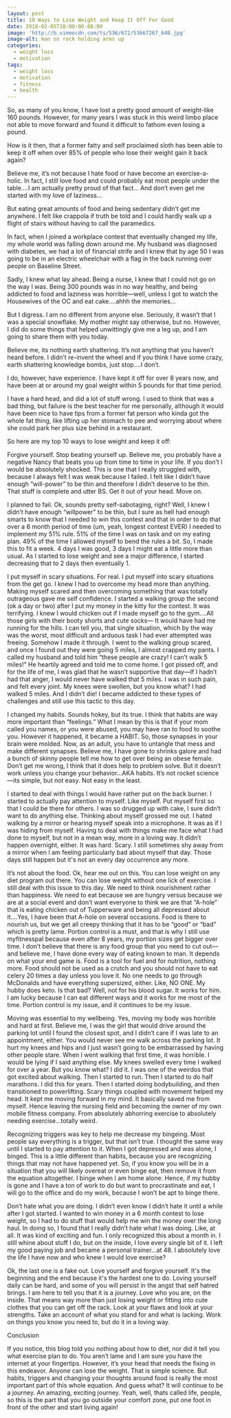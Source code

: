 ```yaml
---
layout: post
title: 10 Ways to Lose Weight and Keep It Off For Good
date: 2018-02-05T18:00:00-08:00
image: 'http://b.vimeocdn.com/ts/536/672/53667267_640.jpg'
image-alt: man on rock holding arms up
categories:
  - weight loss
  - motivation
tags:
  - weight loss
  - motivation
  - fitness
  - health
---
```

So, as many of you know, I have lost a pretty good amount of weight-like 160 pounds.  However, for many years I was stuck in this weird limbo place not able to move forward and found it difficult to fathom even losing a pound.



How is it then, that a former fatty and self proclaimed sloth has been able to keep it off when over 85% of people who lose their weight gain it back again?



Believe me, it’s not because I hate food or have become an exercise-a-holic.  In fact, I still love food and could probably eat most people under the table….I am actually pretty proud of that fact… And don’t even get me started with my love of laziness…



But eating great amounts of food and being sedentary didn’t get me anywhere.  I felt like crappola if truth be told and I could hardly walk up a flight of stairs without having to call the paramedics.



In fact, when I joined a workplace contest that eventually changed my life, my whole world was falling down around me.  My husband was diagnosed with diabetes, we had a lot of financial strife and I knew that by age 50 I was going to be in an electric wheelchair with a flag in the back running over people on Baseline Street.  



Sadly, I knew what lay ahead.  Being a nurse, I knew that I could not go on the way I was.  Being 300 pounds was in no way healthy, and being addicted to food and laziness was horrible—well, unless I got to watch the Housewives of the OC and eat cake….ahhh the memories…



But I digress.  I am no different from anyone else.  Seriously, it wasn’t that I was a special snowflake.  My mother might say otherwise, but no.  However, I did do some things that helped unwittingly give me a leg up, and I am going to share them with you today.  



Believe me, its nothing earth shattering.  It’s not anything that you haven’t heard before.  I didn’t re-invent the wheel and if you think I have some crazy, earth shattering knowledge bombs, just stop….I don’t. 



 I do, however, have experience.  I have kept it off for over 8 years now, and have been at or around my goal weight within 5 pounds for that time period.  



I have a hard head, and did a lot of stuff wrong.  I used to think that was a bad thing, but failure is the best teacher for me personally, although it would have been nice to have tips from a former fat person who kinda got the whole fat thing, like lifting up her stomach to pee and worrying about where she could park her plus size behind in a restaurant. 



So here are my top 10 ways to lose weight and keep it off:



 Forgive yourself.  Stop beating yourself up.  Believe me, you probably have a negative Nancy that beats you up from time to time in your life.  If you don’t I would be absolutely shocked.  This is one that I really struggled with, because I always felt I was weak because I failed.  I felt like I didn’t have enough “will-power” to be thin and therefore I didn’t deserve to be thin.  That stuff is complete and utter BS.  Get it out of your head.  Move on.

I planned to fail.  Ok, sounds pretty self-sabotaging, right?  Well, I knew I didn’t have enough “willpower” to be thin, but I sure as hell had enough smarts to know that I needed to win this contest and that in order to do that over a 6 month period of time (um, yeah, longest contest EVER) I needed to implement my 51% rule.  51% of the time I was on task and on my eating plan.  49% of the time I allowed myself to bend the rules a bit.  So, I made this to fit a week.  4 days I was good, 3 days I might eat a little more than usual.  As I started to lose weight and see a major difference, I started decreasing that to 2 days then eventually 1.  

I put myself in scary situations.  For real. I put myself into scary situations from the get go. I knew I had to overcome my head more than anything.  Making myself scared and then overcoming something that was totally outrageous gave me self confidence.  I started a walking group the second (ok a day or two) after I put my money in the kitty for the contest.  It was terrifying.  I knew I would chicken out if I made myself go to the gym….All those girls with their booty shorts and cute socks— It would have had me running for the hills.  I can tell you, that single situation, which by the way was the worst, most difficult and arduous task I had ever attempted was freeing.  Somehow I made it through.  I went to the walking group scared, and once I found out they were going 5 miles, I almost crapped my pants.  I called my husband and told him “these people are crazy!  I can’t walk 5 miles!”  He heartily agreed and told me to come home.  I got pissed off, and for the life of me, I was glad that he wasn’t supportive that day—If I hadn’t had that anger, I would never have walked that 5 miles.  I was in such pain, and felt every joint. My knees were swollen, but you know what?  I had walked 5 miles.  And I didn’t die!  I became addicted to these types of challenges and still use this tactic to this day.

I changed my habits.  Sounds hokey, but its true.  I think that habits are way more important than “feelings.”  What I mean by this is that if your mom called you names, or you were abused, you may have ran to food to soothe you.  However it happened, it became a HABIT.  So, those synapses in your brain were molded.  Now, as an adult, you have to untangle that mess and make different synapses. Believe me, I have gone to shrinks galore and had a bunch of skinny people tell me how to get over being an obese female.  Don’t get me wrong, I think that it does help to problem solve.  But it doesn’t work unless you change your behavior…AKA habits.  It’s not rocket science—its simple, but not easy. Not easy in the least.

I started to deal with things I would have rather put on the back burner.  I started to actually pay attention to myself.  Like myself.  Put myself first so that I could be there for others.  I was so drugged up with cake, I sure didn’t want to do anything else.  Thinking about myself grossed me out.  I hated walking by a mirror or hearing myself speak into a microphone.  It was as if I was hiding from myself.  Having to deal with things make me face what I had done to myself, but not in a mean way, more in a loving way.  It didn’t happen overnight, either.  It was hard. Scary. I still sometimes shy away from a mirror when I am feeling particularly bad about myself that day.  Those days still happen but it's not an every day occurrence any more.

It’s not about the food.  Ok, hear me out on this.  You can lose weight on any diet program out there. You can lose weight without one lick of exercise.  I still deal with this issue to this day.  We need to think nourishment rather than happiness.  We need to eat because we are hungry versus because we are at a social event and don’t want everyone to think we are that “A-hole” that is eating chicken out of Tupperware and being all depressed about it….Yes, I have been that A-hole on several occasions. Food is there to nourish us, but we get all creepy thinking that it has to be “good” or “bad” which is pretty lame. Portion control is a must, and that is why I still use myfitnesspal because even after 8 years, my portion sizes get bigger over time.  I don’t believe that there is any food group that you need to cut out—and believe me, I have done every way of eating known to man.  It depends on what your end game is.  Food is a tool for fuel and for nutrition, nothing more.  Food should not be used as a crutch and you should not have to eat celery 20 times a day unless you love it.  No one needs to go through McDonalds and have everything supersized, either.  Like, NO ONE.  My hubby does keto.  Is that bad?  Well, not for his blood sugar.  It works for him.  I am lucky because I can eat different ways and it works for me most of the time.  Portion control is my issue, and it continues to be my issue.  

Moving was essential to my wellbeing.  Yes, moving my body was horrible and hard at first.  Believe me, I was the girl that would drive around the parking lot until I found the closest spot, and I didn’t care if I was late to an appointment, either.  You would never see me walk across the parking lot. It hurt my knees and hips and I just wasn’t going to be embarrassed by having other people stare.  When I went walking that first time, it was horrible.  I would be lying if I said anything else. My knees swelled every time I walked for over a year.  But you know what?  I did it.  I was one of the weirdos that got excited about walking.  Then I started to run.  Then I started to do half marathons. I did this for years.  Then I started doing bodybuilding, and then transitioned to powerlifting. Scary things coupled with movement helped my head.  It kept me moving forward in my mind.  It basically saved me from myself.  Hence leaving the nursing field and becoming the owner of my own mobile fitness company.  From absolutely abhorring exercise to absolutely needing exercise…totally weird.

Recognizing triggers was key to help me decrease my bingeing.  Most people say everything is a trigger, but that isn’t true.  I thought the same way until I started to pay attention to it.  When I got depressed and was alone, I binged.  This is a little different than habits, because you are recognizing things that may not have happened yet.  So, if you know you will be in a situation that you will likely overeat or even binge eat, then remove it from the equation altogether.  I binge when I am home alone. Hence, if my hubby is gone and I have a ton of work to do but want to procrastinate and eat, I will go to the office and do my work, because I won’t be apt to binge there.

Don’t hate what you are doing.  I didn’t even know I didn’t hate it until a while after I got started.  I wanted to win money in a 6 month contest to lose weight, so I had to do stuff that would help me win the money over the long haul.  In doing so, I found that I really didn’t hate what I was doing.  Like, at all.  It was kind of exciting and fun.  I only recognized this about a month in.  I still whine about stuff I do, but on the inside, I love every single bit of it.  I left my good paying job and became a personal trainer…at 48.  I absolutely love the life I have now and who knew I would love exercise?  

Ok, the last one is a fake out.  Love yourself and forgive yourself.  It's the beginning and the end because it's the hardest one to do.  Loving yourself daily can be hard, and some of you will persist in the angst that self hatred brings.  I am here to tell you that it is a journey.   Love who you are, on the inside.  That means way more than just losing weight or fitting into cute clothes that you can get off the rack.  Look at your flaws and look at your strengths.  Take an account of what you stand for and what is lacking.  Work on things you know you need to, but do it in a loving way. 



Conclusion



If you notice, this blog told you nothing about how to diet, nor did it tell you what exercise plan to do.  You aren’t lame and I am sure you have the internet at your fingertips.  However, it’s your head that needs the fixing in this endeavor.  Anyone can lose the weight.  That is simple science.  But habits, triggers and changing your thoughts around food is really the most important part of this whole equation. And guess what?  It will continue to be a journey.  An amazing, exciting journey.  Yeah, well, thats called life, people, so this is the part that you go outside your comfort zone, put one foot in front of the other and start living again!
